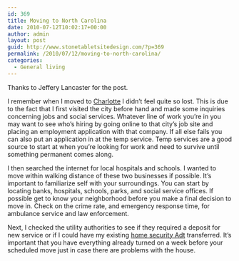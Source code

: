```yaml
---
id: 369
title: Moving to North Carolina
date: 2010-07-12T10:02:17+00:00
author: admin
layout: post
guid: http://www.stonetabletsitedesign.com/?p=369
permalink: /2010/07/12/moving-to-north-carolina/
categories:
  - General living
---
```

Thanks to Jeffery Lancaster for the post.

I remember when I moved to [Charlotte](http://www.charlottefoodblog.com/) I didn&#8217;t feel quite so lost. This is due to the fact that I first visited the city before hand and made some inquiries concerning jobs and social services. Whatever line of work you&#8217;re in you may want to see who&#8217;s hiring by going online to that city&#8217;s job site and placing an employment application with that company. If all else fails you can also put an application in at the temp service. Temp services are a good source to start at when you&#8217;re looking for work and need to survive until something permanent comes along.

I then searched the internet for local hospitals and schools. I wanted to move within walking distance of these two businesses if possible. It&#8217;s important to familiarize self with your surroundings. You can start by locating banks, hospitals, schools, parks, and social service offices. If possible get to know your neighborhood before you make a final decision to move in. Check on the crime rate, and emergency response time, for ambulance service and law enforcement.

Next, I checked the utility authorities to see if they required a deposit for new service or if I could have my existing [home security Adt](http://www.inhomesecurity.net/adt-home-security-benefits.html) transferred. It&#8217;s important that you have everything already turned on a week before your scheduled move just in case there are problems with the house.